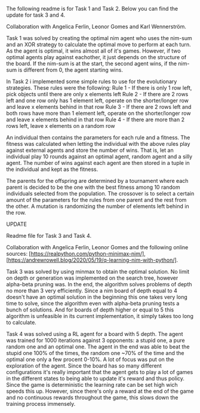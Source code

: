 The following readme is for Task 1 and Task 2. Below you can find the update for task 3 and 4.

Collaboration with Angelica Ferlin, Leonor Gomes and Karl Wennerström. 

Task 1 was solved by creating the optimal nim agent who uses the nim-sum and an XOR strategy to calculate the optimal move to perform at each turn. As the agent is optimal, it wins almost all of it's games. However, if two optimal agents play against eachother, it just depends on the structure of the board. If the nim-sum is at the start, the second agent wins, if the nim-sum is different from 0, the agent starting wins. 

In Task 2 i implemented some simple rules to use for the evolutionary strategies. These rules were the following:
Rule 1 - If there is only 1 row left, pick objects until there are only x elements left
Rule 2 - If there are 2 rows left and one row only has 1 element left, operate on the shorter/longer row and leave x elements behind in that row
Rule 3 - If there are 2 rows left and both rows have more than 1 element left, operate on the shorter/longer row and leave x elements behind in that row
Rule 4 - If there are more than 2 rows left, leave x elements on a random row

An individual then contains the parameters for each rule and a fitness. The fitness was calculated when letting the individual with the above rules play against external agents and store the number of wins. 
That is, let an individual play 10 rounds against an optimal agent, random agent and a silly agent. The number of wins against each agent are then stored in a tuple in the individual and kept as the fitness. 

The parents for the offspring are determined by a tournament where each parent is decided to be the one with the best fitness among 10 random individuals selected from the population. The crossover is to select a certain amount of the parameters for the rules from one parent and the rest from the other. A mutation is randomizing the number of elements left behind in the row. 

UPDATE

Readme file for Task 3 and Task 4. 

Collaboration with Angelica Ferlin, Leonor Gomes and the following online sources: [https://realpython.com/python-minimax-nim/], [https://andrewrowell.blog/2020/05/19/q-learning-nim-with-python/].

Task 3 was solved by using minmax to obtain the optimal solution. No limit on depth or generation was implemented on the search tree, however alpha-beta pruning was. In the end, the algorithm solves problems of depth no more than 3 very efficiently. Since a nim board of depth equal to 4 doesn't have an optimal solution in the beginning this one takes very long time to solve, since the algorithm even with alpha-beta pruning tests a bunch of solutions. And for boards of depth higher or equal to 5 this algorithm is unfeasible in its current implementation, it simply takes too long to calculate. 

Task 4 was solved using a RL agent for a board with 5 depth. The agent was trained for 1000 iterations against 3 opponents: a stupid one, a pure random one and an optimal one. The agent in the end was able to beat the stupid one 100% of the times, the random one ~70% of the time and the optimal one only a few procent 0-10%. A lot of focus was put on the exploration of the agent. Since the board has so many different configurations it's really important that the agent gets to play a lot of games in the different states to being able to update it's reward and thus policy. Since the game is deterministic the learning rate can be set high wich speeds this up. However, since there's only a reward at the end of the game and no continuous rewards throughout the game, this slows down the training process immensely. 
